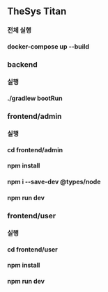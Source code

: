 ## TheSys Titan 
#### 전체 실행
#### docker-compose up --build

###  backend
####  실행
####  ./gradlew bootRun

###  frontend/admin
####  실행
####  cd frontend/admin
####  npm install
####  npm i --save-dev @types/node
####  npm run dev


###  frontend/user
####  실행
####  cd frontend/user
####  npm install
####  npm run dev